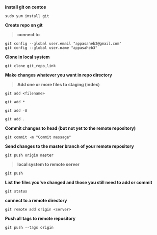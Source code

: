 **install git on centos**

	sudo yum install git

**Create repo on git**

   > **connect to**
   
	git config --global user.email "appasaheb3@gmail.com"
	git config --global user.name "appasaheb3"

**Clone in local system**

	git clone git_repo_link

**Make changes whatever you want in repo directory**

   > **Add one or more files to staging (index)**
	
	git add <filename>
	
	git add *
	
	git add -A
	
	git add .

**Commit changes to head (but not yet to the remote repository)**
	
	git commit -m "Commit message"

**Send changes to the master branch of your remote repository**

	git push origin master
	
   > **local system to remote server**
	
	git push

**List the files you've changed and those you still need to add or commit**
	
	git status
	
**connect to a remote directory**

	git remote add origin <server>

**Push all tags to remote repository**
	
	git push --tags origin
